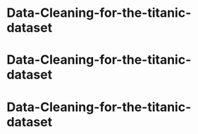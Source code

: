 # Data-Cleaning-for-the-titanic-dataset
# Data-Cleaning-for-the-titanic-dataset
# Data-Cleaning-for-the-titanic-dataset
